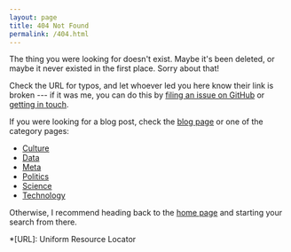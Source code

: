 ```yaml
---
layout: page
title: 404 Not Found
permalink: /404.html
---
```


The thing you were looking for doesn't exist.
Maybe it's been deleted, or maybe it never existed in the first place.
Sorry about that!

Check the URL for typos,
and let whoever led you here know their link is broken ---
if it was me, you can do this by
[filing an issue on
GitHub](https://github.com/georgewatson/georgewatson.me/issues)
or [getting in touch](/contact).

If you were looking for a blog post, check the [blog page](/blog) or one of the
category pages:
* [Culture](/blog/culture)
* [Data](/blog/data)
* [Meta](/blog/meta)
* [Politics](/blog/politics)
* [Science](/blog/science)
* [Technology](/blog/technology)

Otherwise, I recommend heading back to the [home page](/) and starting your
search from there.

*[URL]: Uniform Resource Locator

